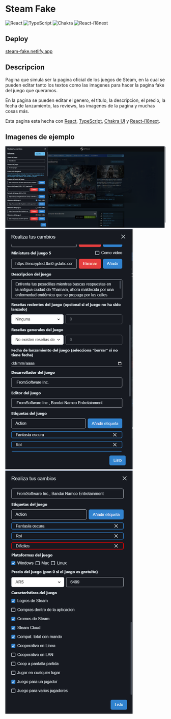 # Steam Fake
![React](https://img.shields.io/badge/react-%2320232a.svg?style=for-the-badge&logo=react&logoColor=%2361DAFB)
![TypeScript](https://img.shields.io/badge/typescript-%23007ACC.svg?style=for-the-badge&logo=typescript&logoColor=white)
![Chakra](https://img.shields.io/badge/chakra-%234ED1C5.svg?style=for-the-badge&logo=chakraui&logoColor=white)
![React-i18next](https://img.shields.io/badge/react--i18next---green?style=for-the-badge&logo=i18next)

## Deploy
[steam-fake.netlify.app](https://steam-fake.netlify.app/)

## Descripcion
Pagina que simula ser la pagina oficial de los juegos de Steam, en la cual se pueden editar tanto los textos como las imagenes para hacer la pagina fake del juego que queramos.

En la pagina se pueden editar el genero, el titulo, la descripcion, el precio, la fecha de lanzamiento, las reviews, las imagenes de la pagina y muchas cosas más.

Esta pagina esta hecha con [React](https://es.reactjs.org/), [TypeScript](https://www.typescriptlang.org/), [Chakra UI](https://chakra-ui.com/) y [React-i18next](https://react.i18next.com).

## Imagenes de ejemplo
![imagen de ejemplo 1](https://github.com/MartinLingeri/steam-fake/blob/main/bloodborne_preview_image.png)
<img src="https://github.com/MartinLingeri/steam-fake/blob/main/preview_image_2.png" width="400px"/>
<img src="https://github.com/MartinLingeri/steam-fake/blob/main/preview_image_3.png" width="400px"/>

